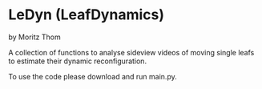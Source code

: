 # LeDyn (LeafDynamics)
by Moritz Thom

A collection of functions to analyse sideview videos of moving single leafs to estimate their dynamic reconfiguration.   

To use the code please download and run main.py. 
